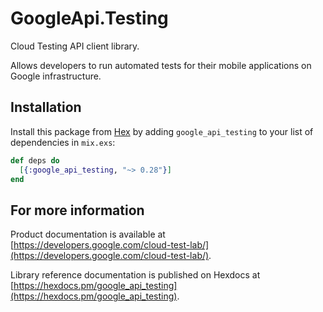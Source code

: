 # GoogleApi.Testing

Cloud Testing API client library.

Allows developers to run automated tests for their mobile applications on Google infrastructure.

## Installation

Install this package from [Hex](https://hex.pm) by adding
`google_api_testing` to your list of dependencies in `mix.exs`:

```elixir
def deps do
  [{:google_api_testing, "~> 0.28"}]
end
```

## For more information

Product documentation is available at [https://developers.google.com/cloud-test-lab/](https://developers.google.com/cloud-test-lab/).

Library reference documentation is published on Hexdocs at
[https://hexdocs.pm/google_api_testing](https://hexdocs.pm/google_api_testing).
